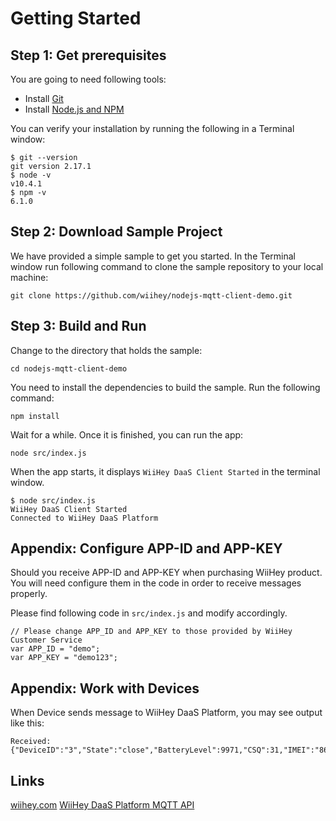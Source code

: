 # Getting Started

## Step 1: Get prerequisites

You are going to need following tools:

* Install [Git](https://git-scm.com/downloads)
* Install [Node.js and NPM](https://nodejs.org/en/)

You can verify your installation by running the following in a Terminal window:

```
$ git --version
git version 2.17.1
$ node -v
v10.4.1
$ npm -v
6.1.0
```

## Step 2: Download Sample Project

We have provided a simple sample to get you started. In the Terminal window run following command to clone the sample repository to your local machine:

`git clone https://github.com/wiihey/nodejs-mqtt-client-demo.git`

## Step 3: Build and Run

Change to the directory that holds the sample:

`cd nodejs-mqtt-client-demo`

You need to install the dependencies to build the sample. Run the following command:

`npm install`

Wait for a while. Once it is finished, you can run the app:

`node src/index.js`

When the app starts, it displays `WiiHey DaaS Client Started` in the terminal window.

```
$ node src/index.js 
WiiHey DaaS Client Started
Connected to WiiHey DaaS Platform
```

## Appendix: Configure APP-ID and APP-KEY

Should you receive APP-ID and APP-KEY when purchasing WiiHey product. You will need configure them in the code in order to receive messages properly.

Please find following code in `src/index.js` and modify accordingly.

```
// Please change APP_ID and APP_KEY to those provided by WiiHey Customer Service
var APP_ID = "demo";
var APP_KEY = "demo123";
```

## Appendix: Work with Devices

When Device sends message to WiiHey DaaS Platform, you may see output like this:
```
Received: {"DeviceID":"3","State":"close","BatteryLevel":9971,"CSQ":31,"IMEI":"868575022027272","CCID":"89860414111890171008","Timestamp":1529997979}
```

## Links

[wiihey.com](http://wiihey.com/en/index.html)
[WiiHey DaaS Platform MQTT API](https://wiihey.github.io/wiihey-daas-platform-mqtt-api)
